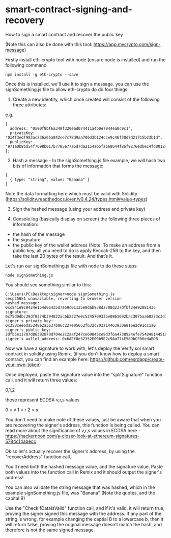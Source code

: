 # smart-contract-signing-and-recovery
How to sign a smart contract and recover the public key

(Note this can also be done with this tool: https://app.mycrypto.com/sign-message)

Firstly install eth-crypto tool with node (ensure node is installed) and run the following command.

```
npm install -g eth-crypto --save
```

Once this is installed, we'll use it to sign a message. you can use the signSomething.js file to allow eth-crypto do do four things:

1. Create a new identity, which once created will consist of the following three attributes:

e.g.

```
{
  address: "0x90f8bf6a349f320ead074411a4b0e7944ea8c9c1",
  privateKey: "0x4f3edf983ac236a65a842ce7c78d9aa706d3b124cce9c46f30d7d21715b23b1d",
  publicKey: "971a0b8bd54f7698b017b7785e77a5d7da2154ab5fab68644f8af9276edbec4fd00124caf2611fc58760992b7c4a575d6d1f6a875b68963dc868d06729efb2e5"
};
```

2. Hash a message - In the signSomething.js file example, we will hash two bits of information that forms the message:

```
[
  { type: "string", value: "Banana" }
]
```

Note the data formatting here which must be valid with Solidity (https://solidity.readthedocs.io/en/v0.4.24/types.html#value-types)

3. Sign the hashed message (using your address and private key)

4. Console.log (basically display on screen) the following three pieces of information:

- the hash of the message
- the signature 
- the public key of the wallet address (Note: To make an address from a public key, all you need to do is apply Keccak-256 to the key, and then take the last 20 bytes of the result. And that’s it.

Let's run our signSomething.js file with node to do these steps:

```
node signSomething.js
```

You should see something similar to this:

```
C:\Users\PC\Desktop\signer>node signSomething.js
secp256k1 unavailable, reverting to browser version
hashed message: 0xc841e9c9424e154d06435d7a59c01135e9dab938da708d237dfbf24e92881436
signature: 0x75d0dbc28df8374b394822ac6b2327e0c524570933be0861692bac3075aa68273c3d14b3cb49985e1fe2f8d97c6e69bd622485f5eaa39d6f323920fc85a6212c1c
signer's private_key: 0x350cee6da5248e2a3637b06c227e05652fb32c203a14463930a816e2d91cc1a0
signer's public_key: 2dfb5e11707d86392879d704e2c2aaf247ce69845ce9d3f6a4738924efe75484814451094d87f57e864e35ecc5025d68170daa36e06be64122024bae8e8cba4b
signer's wallet_address: 0x6AEf0e32352E00b9E2c9Aa774E58DbCF06edaBD8
```

Now we have a signature to work with, let's deploy the Verify.sol smart contract in solidity using Remix.
(if you don't know how to deploy a smart contract, you can find an example here: https://github.com/esrdapp/create-your-own-token)

Once deployed, paste the signature value into the "splitSignature" function call, and it will return three values:

0,1,2

these represent ECDSA v,r,s values

0 = v
1 = r
2 = s

You don't need to make note of these values, just be aware that when you are recovering the signer's address, this function is being called. 
You can read more about the significance of v,r,s values in ECDSA here - https://hackernoon.com/a-closer-look-at-ethereum-signatures-5784c14abecc

Ok so let's actually recover the signer's address, by using the "recoverAddress" function call.

You'll need both the hashed message value, and the signature value. Paste both values into the function call in Remix and it should output the signer's address!

You can also validate the string message that was hashed, which in the example signSomething.js file, was "Banana" (Note the quotes, and the capital B)

Use the "CheckIfDataIsValid" function call, and if it's valid, it will return true, proving the signer signed this message with the address. If any part of the string is wrong, for example changing the captial B to a lowercase b, then it will return false, proving the original message doesn't match the hash, and therefore is not the same signed message. 


